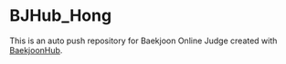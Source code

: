 # BJHub_Hong
This is an auto push repository for Baekjoon Online Judge created with [BaekjoonHub](https://github.com/BaekjoonHub/BaekjoonHub).

